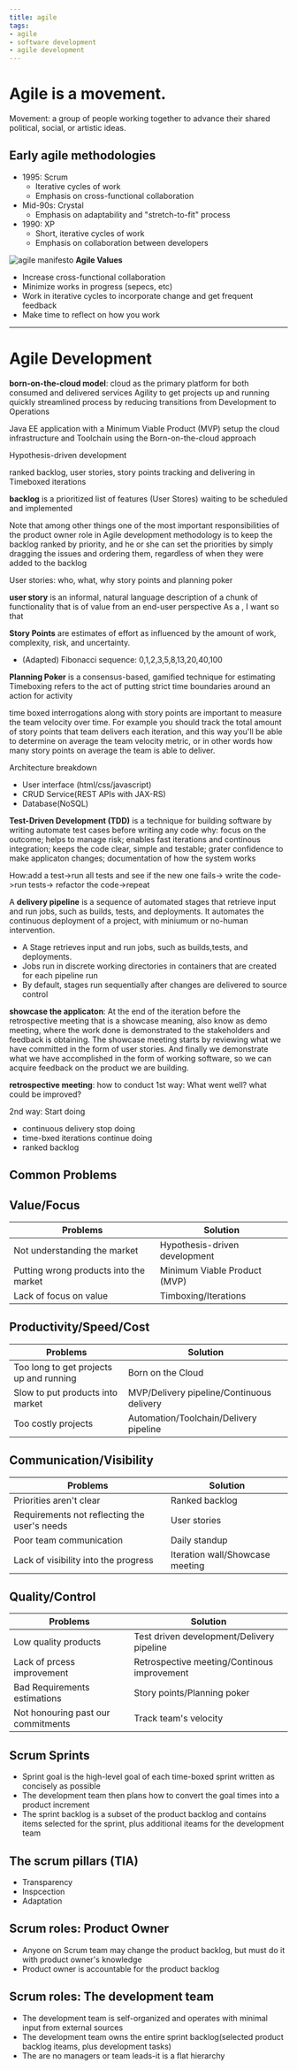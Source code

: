 ```yaml
---
title: agile
tags:
- agile
- software development 
- agile development
---
```

# Agile is a movement.
Movement: a group of people working together to advance their shared political, social, or artistic ideas.

## Early agile methodologies
- 1995: Scrum
    - Iterative cycles of work
    - Emphasis on cross-functional collaboration
- Mid-90s: Crystal
    - Emphasis on adaptability and "stretch-to-fit" process
- 1990: XP
    - Short, iterative cycles of work
    - Emphasis on collaboration between developers

![agile manifesto](https://i.imgur.com/MjJqXdR.jpg)
**Agile Values**
- Increase cross-functional collaboration
- Minimize works in progress (sepecs, etc)
- Work in iterative cycles to incorporate change and get frequent feedback
- Make time to reflect on how you work

---
# Agile Development
**born-on-the-cloud model**: cloud as the primary platform for both consumed and delivered services
Agility to get projects up and running quickly
streamlined process by reducing transitions from Development to Operations

Java EE application with a Minimum Viable Product (MVP)
setup the cloud infrastructure and Toolchain using the Born-on-the-cloud approach

Hypothesis-driven development

ranked backlog, user stories, story points
tracking and delivering in Timeboxed iterations

**backlog** is a prioritized list of features (User Stores) waiting to be scheduled and implemented

Note that among other things one of the most important responsibilities of the product owner role in Agile development methodology is to keep the backlog ranked by priority, and he or she can set the priorities by simply dragging the issues and ordering them, regardless of when they were added to the backlog

User stories: who, what, why
story points and planning poker

**user story** is an informal, natural language description of a chunk of functionality that is of value from an end-user perspective
As a <who>, I want <what> so that <why>

**Story Points** are estimates of effort as influenced by the amount of work, complexity, risk, and uncertainty.
- (Adapted) Fibonacci sequence: 0,1,2,3,5,8,13,20,40,100

**Planning Poker** is a consensus-based, gamified technique for estimating
Timeboxing refers to the act of putting strict time boundaries around an action for activity


time boxed interrogations along with story points are important to measure the team velocity over time. For example you should track the total amount of story points that team delivers each iteration, and this way you'll be able to determine on average the team velocity metric, or in other words how many story points on average the team is able to deliver. 

Architecture breakdown
- User interface (html/css/javascript)
- CRUD Service(REST APIs with JAX-RS)
- Database(NoSQL)

**Test-Driven Development (TDD)** is a technique for building software by writing automate test cases before writing any code
why: focus on the outcome; helps to manage risk; enables fast iterations and continous integration; keeps the code clear, simple and testable;
grater confidence to make applicaton changes; documentation of how the system works

How:add a test->run all tests and see if the new one fails-> write the code->run tests-> refactor the code->repeat

A **delivery pipeline** is a sequence of automated stages that retrieve input and run jobs, such as builds, tests, and deployments.
It automates the continuous deployment of a project, with miniumum or no-human intervention.

- A Stage retrieves input and run jobs, such as builds,tests, and deployments.
- Jobs run in discrete working directories in containers that are created for each pipeline run
- By default, stages run sequentially after changes are delivered to source control

**showcase the applicaton**: At the end of the iteration before the retrospective meeting that is a showcase meaning, also know as demo meeting, where the work done is demonstrated to the stakeholders and feedback is obtaining. The showcase meeting starts by reviewing what we have committed in the form of user stories. And finally we demonstrate what we have accomplished in the form of working software, so we can acquire feedback on the product we are building.

**retrospective meeting**: how to conduct
1st way:
What went well?
what could be improved?

2nd way:
Start doing
- continuous delivery
stop doing
- time-bxed iterations
continue doing
- ranked backlog

## Common Problems
Value/Focus
---------------------------
|Problems                |Solution           |
|-------------------------------|-----------------------------|
|Not understanding the market   |Hypothesis-driven development|
|Putting wrong products into the market |Minimum Viable Product (MVP)|
|Lack of focus on value         |Timboxing/Iterations|

Productivity/Speed/Cost
---------------------------
|Problems                |Solution           |
|-------------------------------|-----------------------------|
|Too long to get projects up and running |Born on the Cloud   |
|Slow to put products into market| MVP/Delivery pipeline/Continuous delivery |
|Too costly projects         |Automation/Toolchain/Delivery pipeline|

Communication/Visibility
---------------------------
|Problems                |Solution           |
|-------------------------------|-----------------------------|
|Priorities aren't clear  |Ranked backlog     |
|Requirements not reflecting the user's needs|User stories    |
|Poor team communication|Daily standup|
|Lack of visibility into the progress|Iteration wall/Showcase meeting|

Quality/Control
---------------------------
|Problems                |Solution           |
|-------------------------------|-----------------------------|
|Low quality products  |Test driven development/Delivery pipeline|
|Lack of prcess improvement|Retrospective meeting/Continous improvement|
|Bad Requirements estimations|Story points/Planning poker|
|Not honouring past our commitments|Track team's velocity|

## Scrum Sprints
- Sprint goal is the high-level goal of each time-boxed sprint written as concisely as possible
- The development team then plans how to convert the goal times into a product increment
- The sprint backlog is a subset of the product backlog and contains items selected for the sprint, plus additional iteams for
the development team

## The scrum pillars (TIA)
- Transparency
- Inspcection
- Adaptation
## Scrum roles: Product Owner
- Anyone on Scrum team may change the product backlog, but must do it with product owner's knowledge
- Product owner is accountable for the product backlog
## Scrum roles: The development team
- The development team is self-organized and operates with minimal input from external sources
- The development team owns the entire sprint backlog(selected product backlog iteams, plus development tasks)
- The are no managers or team leads-it is a flat hierarchy
